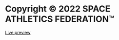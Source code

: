 # Copyright © 2022 SPACE ATHLETICS FEDERATION™


[Live preview](https://doglink.github.io/spaceathleticsfederation/)
